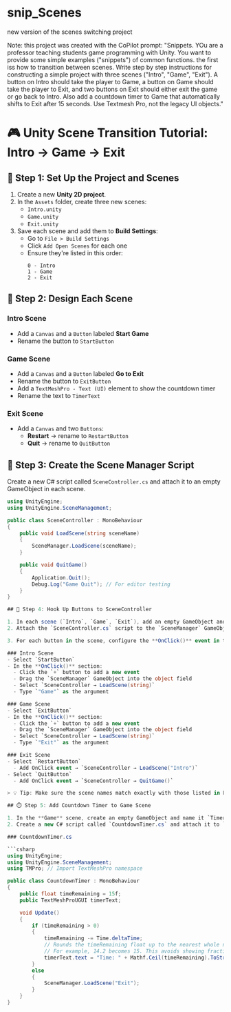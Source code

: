 # snip_Scenes
new version of the scenes switching project

Note: this project was created with the CoPilot prompt: "Snippets. YOu are a professor teaching students game programming with Unity. You want to provide some simple examples ("snippets") of common functions. the first iss how to transition between scenes. Write step by step instructions for constructing a simple project with three scenes ("Intro", "Game", "Exit"). A button on Intro should take the player to Game, a button on Game should take the player to Exit, and two buttons on Exit should either exit the game or go back to Intro. Also add a countdown timer to Game that automatically shifts to Exit after 15 seconds. Use Textmesh Pro, not the legacy UI objects."

# 🎮 Unity Scene Transition Tutorial: Intro → Game → Exit

## 🧱 Step 1: Set Up the Project and Scenes
1. Create a new **Unity 2D project**.
2. In the `Assets` folder, create three new scenes:
   - `Intro.unity`
   - `Game.unity`
   - `Exit.unity`
3. Save each scene and add them to **Build Settings**:
   - Go to `File > Build Settings`
   - Click `Add Open Scenes` for each one
   - Ensure they're listed in this order:
     ```
     0 - Intro
     1 - Game
     2 - Exit
     ```

## 🎨 Step 2: Design Each Scene

### Intro Scene
- Add a `Canvas` and a `Button` labeled **Start Game**
- Rename the button to `StartButton`

### Game Scene
- Add a `Canvas` and a `Button` labeled **Go to Exit**
- Rename the button to `ExitButton`
- Add a `TextMeshPro - Text (UI)` element to show the countdown timer
- Rename the text to `TimerText`

### Exit Scene
- Add a `Canvas` and two `Buttons`:
  - **Restart** → rename to `RestartButton`
  - **Quit** → rename to `QuitButton`

## 🧠 Step 3: Create the Scene Manager Script

Create a new C# script called `SceneController.cs` and attach it to an empty GameObject in each scene.

```csharp
using UnityEngine;
using UnityEngine.SceneManagement;

public class SceneController : MonoBehaviour
{
    public void LoadScene(string sceneName)
    {
        SceneManager.LoadScene(sceneName);
    }

    public void QuitGame()
    {
        Application.Quit();
        Debug.Log("Game Quit"); // For editor testing
    }
}

## 🧩 Step 4: Hook Up Buttons to SceneController

1. In each scene (`Intro`, `Game`, `Exit`), add an empty GameObject and name it `SceneManager`.
2. Attach the `SceneController.cs` script to the `SceneManager` GameObject.

3. For each button in the scene, configure the **OnClick()** event in the Inspector:

### Intro Scene
- Select `StartButton`
- In the **OnClick()** section:
  - Click the `+` button to add a new event
  - Drag the `SceneManager` GameObject into the object field
  - Select `SceneController → LoadScene(string)`
  - Type `"Game"` as the argument

### Game Scene
- Select `ExitButton`
- In the **OnClick()** section:
  - Click the `+` button to add a new event
  - Drag the `SceneManager` GameObject into the object field
  - Select `SceneController → LoadScene(string)`
  - Type `"Exit"` as the argument

### Exit Scene
- Select `RestartButton`
  - Add OnClick event → `SceneController → LoadScene("Intro")`
- Select `QuitButton`
  - Add OnClick event → `SceneController → QuitGame()`

> 💡 Tip: Make sure the scene names match exactly with those listed in Build Settings.

## ⏱️ Step 5: Add Countdown Timer to Game Scene

1. In the **Game** scene, create an empty GameObject and name it `TimerManager`.
2. Create a new C# script called `CountdownTimer.cs` and attach it to `TimerManager`.

### CountdownTimer.cs

```csharp
using UnityEngine;
using UnityEngine.SceneManagement;
using TMPro; // Import TextMeshPro namespace

public class CountdownTimer : MonoBehaviour
{
    public float timeRemaining = 15f;
    public TextMeshProUGUI timerText;

    void Update()
    {
        if (timeRemaining > 0)
        {
            timeRemaining -= Time.deltaTime;
            // Rounds the timeRemaining float up to the nearest whole number.
            // For example, 14.2 becomes 15. This avoids showing fractions of a second.
            timerText.text = "Time: " + Mathf.Ceil(timeRemaining).ToString(); 
        }
        else
        {
            SceneManager.LoadScene("Exit");
        }
    }
}

